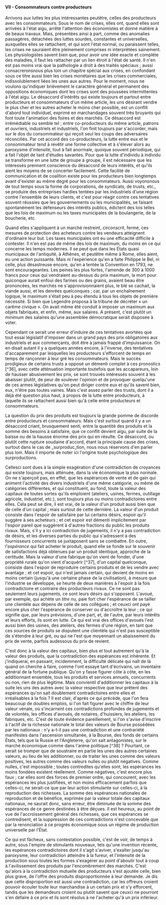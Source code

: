 #### VII - Consommateurs contre producteurs

Arrivons aux luttes les plus intéressantes peutêtre, celles des producteurs avec les consommateurs. Sous le nom de crises, elles ont, quand elles sont arrivées à l'état aigu, arrêté l'attention des économistes et donné matière à de beaux travaux. Mais, présentées ainsi à part, comme des anomalies passagères, détachées des luttes sourdes, constantes et universelles, auxquelles elles se rattachent, et qui sont l'état normal, ou paraissent telles, les crises ne sauraient être pleinement comprises ni interprétées sainement. Les physiologistes savent bien que, pour avoir une idée exacte et complète des maladies, il faut les rattacher par un lien étroit à l'état de santé. Il n'en est pas moins vrai que la pathologie a droit à des traités spéciaux ; aussi consacreronsnous plus loin un chapitre spécial aux crises, en confondant sous ce titre aussi bien les crises monétaires que les crises commerciales, indissolublement liées les unes aux autres. Pour le moment, nous ne voulons qu'indiquer brièvement le caractère général et permanent des oppositions économiques dont les crises sont des poussées intermittentes à l'état aigu. Le désaccord d'intérêts qui existe toujours et partout entre producteurs et consommateurs d'un même article, les uns désirant vendre le plus cher et les autres acheter le moins cher possible, est un conflit d'abord tout individuel, exprimé en marchandages souvent très bruyants qui font toute l'animation des foires et des marchés. Ce désaccord est irrémédiable ou semble tel ; entre co-producteurs du même article, patrons et ouvriers, industriels et industriels, l'on finit toujours par s'accorder, mais sur le dos du consommateur qui reçoit seul les coups des adversaires réconciliés. Par cet accord des co-producteurs, la lutte entre eux et le consommateur tend à revêtir une forme collective et à s'élever alors au paroxysme d'intensité, tout à fait anormale, quoique souvent périodique, qui a fait l'objet de tant d'études savantes. Pour que la lutte d'individu à individu se transforme en une lutte de groupe à groupe, il est nécessaire que les intéressés prennent conscience du désaccord de leurs intérêts, et qu'ils aient les moyens de se concerter facilement. Cette facilité de communication et de coalition existe pour les producteurs bien longtemps avant d'exister au même degré pour les consommateurs. Aussi voyonsnous de tout temps sous la forme de corporations, de syndicats, de trusts, etc., se produire des entreprises hardies tentées par les industriels d'une région contre l'ensemble de leurs clients, et c'est pour réagir contre ces tentatives souvent réussies que les gouvernements ou les municipalités, se faisant spontanément les défenseurs des intérêts publics, édictent des lois telles que les lois de maximum ou les taxes municipales de la boulangerie, de la boucherie, etc.

Quand elles s'appliquent à un marché restreint, circonscrit, fermé, ces mesures de protection des acheteurs contre les vendeurs atteignent d'ordinaire leur but. Les taxes municipales ont eu une efficacité difficile à contester. Il n'en est pas de même des lois de maximum, du moins en ce qui concerne les temps modernes. Il se peut que dans les États quasi municipaux de l'antiquité, à Athènes, et peutêtre même à Rome, elles aient, eu une action puissante. Mais ni l'expérience qu'en a faite Philippe le Bel, ni celle, plus désastreuse encore, qu'en a tentée la Convention en 1793, ne sont encourageantes. Les peines les plus fortes, l'amende de 300 à 1000 francs pour ceux qui vendraient au-dessus du prix maximum, la mort pour quiconque aurait enfoui des farines ou des grains, avaient beau être prononcées, les marchés ne s'approvisionnaient plus, le blé se cachait, la viande aussi, et les denrées quelconques ; car, par un enchaînement logique, le maximum s'était peu à peu étendu à tous les objets de première nécessité. Si bien que Legendre proposa à la tribune de décréter « un carême civique ». On avait même été conduit à imposer un maximum aux objets fabriqués, et enfin, même, aux salaires. A présent, c'est plutôt un minimum des salaires qu'une assemblée démocratique serait disposée à voter.

Cependant ce serait une erreur d'induire de ces tentatives avortées que tout essai législatif d'imposer dans un grand pays des prix obligatoires aux industriels et aux commerçants, doit être à jamais frappé d'impuissance. On en disait autant il y a quelques années encore, à l'inverse, des tentatives d'accaparement par lesquelles les producteurs s'efforcent de temps en temps de rançonner à leur gré les consommateurs. Mais le succès prodigieux de certains trusts a opposé un démenti complet à ces pronostics [^36], avec cette atténuation importante toutefois que les accapareurs, loin de hausser abusivement les prix, se sont trouvés intéressés souvent à les abaisser plutôt, de peur de soulever l'opinion et de provoquer quelqu'une de ces armes législatives qu'on peut diriger contre eux et qu'ils savent bien, eux, n'être pas toutes vaines. Mais c'est assez parler des trusts, dont il a déjà été question plus haut, à propos de la lutte entre producteurs, à laquelle ils se rattachent aussi bien qu'à celle entre producteurs et consommateurs.

La question du prix des produits est toujours la grande pomme de discorde entre producteurs et consommateurs. Mais c'est surtout quand il y a un désaccord criant, brusquement senti, entre la quantité des produits et la somme des besoins à satisfaire, que ce conflit devient aigu, par suite de la baisse ou de la hausse énorme des prix qui en résulte. Ce désaccord, ou plutôt cette rupture soudaine d'accord, étant la principale cause des crises, surtout dans le cas de _surproduc_tion, nous nous réservons d'en parler plus loin. Mais il importe de noter ici l'origine toute psychologique des surproductions.

Cellesci sont dues à la simple exagération d'une contradiction de croyances qui existe toujours, mais atténuée, dans la vie économique la plus normale. On ne s'aperçoit pas, en effet, que les espérances de vente et de gain qui animent l'activité des divers industriels d'une même catégorie, ou même de catégories différentes, et qui constituent, au fond, toute la valeur des capitaux de toutes sortes qu'ils emploient (ateliers, usines, fermes, outillage agricole, industriel, etc.), sont toujours plus ou moins contradictoires entre elles. Cela peut se dire, il est vrai, de la valeur d'un produit aussi bien que de celle d'un capital ; mais surtout de cette dernière. La valeur d'un produit consiste dans l'espoir de satisfaire par lui certains désirs, espoir qu'il suggère à ses acheteurs ; et cet espoir est démenti implicitement par l'espoir pareil que suggèrent à d'autres fractions du public les produits rivaux. Mais, s'il y a ici contradiction de jugements, il n'y a pas contradiction de désirs, et les diverses parties du public qui s'adressent à des fournisseurs concurrents se juxtaposent sans se combattre. En outre, _l'espérance_ qui fait acheter le produit, quand elle se fonde sur le souvenir de satisfactions déjà obtenues par un produit identique, approche de la certitude. Mais la valeur d'une fabrique qu'on vient de fonder, d'une propriété rurale qu'on vient d'acquérir [^37], d'un capital quelconque, consiste dans l'espoir de reproduire certains produits et de les vendre avec avantage ; et cet espoir, qui n'est jamais certain, qui devient de moins en moins certain (jusqu'à une certaine phase de la civilisation), à mesure que l'industrie se développe, se heurte de deux manières à l'espoir à la fois contradictoire et contraire des producteurs rivaux. Ce ne sont pas seulement leurs jugements, ce sont leurs désirs qui s'opposent. L'avoué, par exemple, qui achète un _titre nu,_ paie fort cher l'espérance de se tailler une clientèle aux dépens de celle de ses collègues ; et ceuxci ont payé encore plus cher l'espérance de conserver ou d'accroître la leur ; ce qui signifie que, par leurs prévisions, d'une part, et, de l'autre, par leurs intérêts et leurs efforts, ils sont en lutte. Ce qui est vrai des offices d'avoués l'est aussi bien des usines, des ateliers, des fermes d'une région, en tant que ces sources de produits se disputent une clientèle qui n'est pas susceptible de s'étendre à leur gré, ou qui ne l'est que moyennant un abaissement du prix de vente, parfois audessous du prix de revient.

C'est donc à la valeur des capitaux, bien plus et tout autrement qu'à la valeur des produits, que la contradiction des espérances est inhérente. Et j'indiquerai, en passant, incidemment, la difficulté délicate qui naît de là quand on cherche à faire, comme l'ont essayé tant d'écrivains, un inventaire général de la fortune publique. Qu'on y fasse figurer côte à côte, en les additionnant ensemble, tous les produits et services annuels, concurrents ou non, rien de plus légitime. Mais convientil d'additionner les capitaux à la suite les uns des autres avec la valeur respective que leur prêtent des espérances qu'on sait doublement contradictoires entre elles et irréalisables à la fois ? Il est clair, d'après ce qui précède, que l'on fera beaucoup de doubles emplois, si l'on fait figurer avec le chiffre de leur valeur vénale, où s'incarnent ces contradictions profondes de jugements et de volontés, les offices d'avoués, de notaires, d'huissiers, les ateliers, les fabriques, etc. C'est de toute évidence pareillement, si l'on s'avise d'inscrire à l'actif de la richesse nationale le total des valeurs de Bourse possédées par les nationaux : n'y a-t-il pas une contradiction et une contrariété manifestes dans l'ascension simultanée, à la Bourse, des fonds de certains États, tels que la Russie et l'Angleterre, qu'on sait antagonistes, sur le marché économique comme dans l'arène politique [^38] ? Pourtant, ce serait se tromper que de soustraire en partie les unes des autres certaines valeurs, au lieu de les additionner, ou de traiter les unes comme des valeurs positives, les autres comme des valeurs nulles ou plutôt négatives. Comme nulles, c'est impossible ; toutes contredites qu'elles sont, les espérances les moins fondées existent réellement. Comme négatives, c'est encore plus faux ; car elles sont des forces de premier ordre, qui concourent, avec les espérances les plus justifiées, et non moins efficacement parfois que celles-ci, ne serait-ce que par leur action stimulante sur celles-ci, à la reproduction des richesses. La somme des espérances nationales de reproduction et de bénéfice, exprimée par la valeur totale des capitaux nationaux, ne saurait donc, sans erreur, être diminuée de la somme des espérances de ce genre destinées à être déçues. Il est heureux, au point de vue de l'accroissement général des richesses, que ces espérances se contredisent, et la suppression de ces contradictions n'est concevable que par la renonciation à ce progrès économique sous un régime de production universelle par l'État.

Ce qui est fâcheux, sans contestation possible, c'est de voir, de temps à autre, sous l'empire de stimulants nouveaux, tels qu'une invention récente, les espérances contradictoires dont il s'agit s'aviver, s'exalter jusqu'au paroxysme, leur contradiction atteindre à la fureur, et l'intensité de la production sous toutes les formes s'exagérer au point d'aboutir tout à coup à l'avilissement des produits par l'encombrement des marchés. C'est qu'alors à la contradiction mutuelle des producteurs s'est ajoutée celle, bien plus grave, de l'offre des produits disproportionnée à leur demande. Je dis que cette disproportion est aussi une contradiction, car les offreurs croient pouvoir écouler toute leur marchandise à un certain prix et s'y efforcent, tandis que les demandeurs croient ou plutôt savent que ceuxci ne pourront s'en défaire à ce prix et ils sont résolus à ne l'acheter qu'à un prix inférieur.
